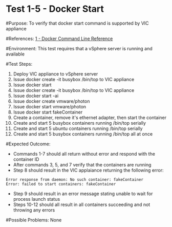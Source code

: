 Test 1-5 - Docker Start
=======

#Purpose:
To verify that docker start command is supported by VIC appliance

#References:
[1 - Docker Command Line Reference](https://docs.docker.com/engine/reference/commandline/start/)

#Environment:
This test requires that a vSphere server is running and available

#Test Steps:
1. Deploy VIC appliance to vSphere server
2. Issue docker create -it busybox /bin/top to VIC appliance
3. Issue docker start <containerID>
4. Issue docker create -it busybox /bin/top to VIC appliance
5. Issue docker start -ai <containerID>
6. Issue docker create vmware/photon
7. Issue docker start vmware/photon <containerID>
8. Issue docker start fakeContainer
9. Create a container, remove it's ethernet adapter, then start the container 
10. Create and start 5 busybox containers running /bin/top serially
11. Create and start 5 ubuntu containers running /bin/top serially
12. Create and start 5 busybox containers running /bin/top all at once

#Expected Outcome:
* Commands 1-7 should all return without error and respond with the container ID
* After commands 3, 5, and 7 verify that the containers are running
* Step 8 should result in the VIC applaiance returning the following error:
```
Error response from daemon: No such container: fakeContainer
Error: failed to start containers: fakeContainer
```
* Step 9 should result in an error message stating unable to wait for process launch status
* Steps 10-12 should all result in all containers succeeding and not throwing any errors

#Possible Problems:
None
